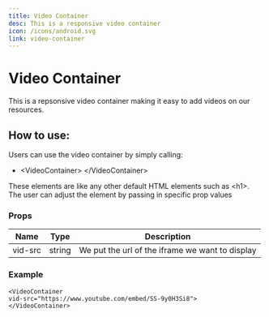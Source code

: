 ```yaml
---
title: Video Container
desc: This is a responsive video container
icon: /icons/android.svg
link: video-container
---
```


# Video Container

This is a repsonsive video container making it easy to add videos on our
resources.

## How to use:

Users can use the video container by simply calling:

- <VideoContainer\> </VideoContainer\>

These elements are like any other default HTML elements such as <h1\>. The user
can adjust the element by passing in specific prop values

### Props

| Name    | Type   | Description                                     |
| ------- | ------ | ----------------------------------------------- |
| vid-src | string | We put the url of the iframe we want to display |

### Example

```
<VideoContainer
vid-src="https://www.youtube.com/embed/SS-9y0H3Si8">
</VideoContainer>
```

<VideoContainer vid-src="https://www.youtube.com/embed/pTB0EiLXUC8"></VideoContainer>
